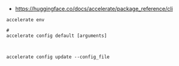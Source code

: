 

- https://huggingface.co/docs/accelerate/package_reference/cli

```
accelerate env 

# 
accelerate config default [arguments]



accelerate config update --config_file




```






